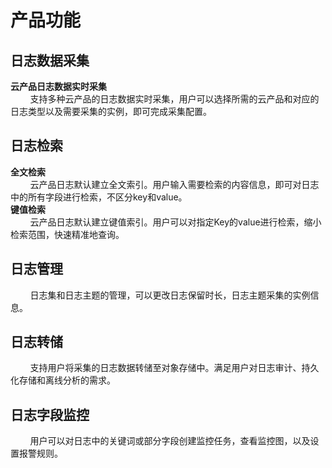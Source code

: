 # 产品功能

## 日志数据采集
**云产品日志数据实时采集**  
&#160;&#160;&#160;&#160;&#160;&#160;&#160;&#160;支持多种云产品的日志数据实时采集，用户可以选择所需的云产品和对应的日志类型以及需要采集的实例，即可完成采集配置。

## 日志检索
**全文检索**  
&#160;&#160;&#160;&#160;&#160;&#160;&#160;&#160;云产品日志默认建立全文索引。用户输入需要检索的内容信息，即可对日志中的所有字段进行检索，不区分key和value。  
**键值检索**  
&#160;&#160;&#160;&#160;&#160;&#160;&#160;&#160;云产品日志默认建立键值索引。用户可以对指定Key的value进行检索，缩小检索范围，快速精准地查询。

## 日志管理
&#160;&#160;&#160;&#160;&#160;&#160;&#160;&#160;日志集和日志主题的管理，可以更改日志保留时长，日志主题采集的实例信息。

## 日志转储
&#160;&#160;&#160;&#160;&#160;&#160;&#160;&#160;支持用户将采集的日志数据转储至对象存储中。满足用户对日志审计、持久化存储和离线分析的需求。

## 日志字段监控
&#160;&#160;&#160;&#160;&#160;&#160;&#160;&#160;用户可以对日志中的关键词或部分字段创建监控任务，查看监控图，以及设置报警规则。
